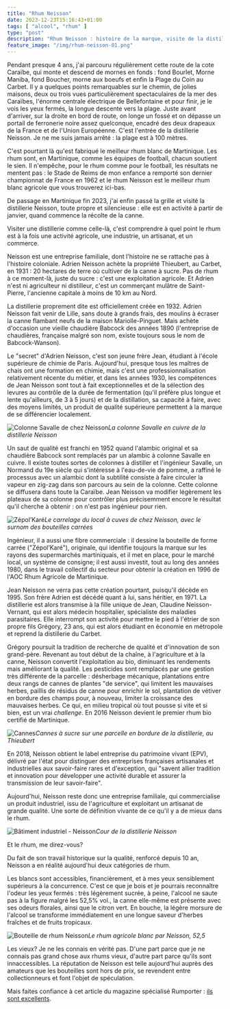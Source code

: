 ```yaml
---
title: "Rhum Neisson"
date: 2023-12-23T15:16:43+01:00
tags: [ "alcool", "rhum" ]
type: "post"
description: "Rhum Neisson : histoire de la marque, visite de la distillerie, dégustation."
feature_image: "/img/rhum-neisson-01.png"
---
```


Pendant presque 4 ans, j'ai parcouru régulièrement cette route de la cote Caraïbe, qui monte et descend de mornes en fonds : fond Bourlet, Morne Maniba, fond Boucher, morne aux boeufs et enfin la Plage du Coin au Carbet.<!--more--> Il y a quelques points remarquables sur le chemin, de jolies maisons, deux ou trois vues particulièrement spectaculaires de la mer des Caraïbes, l'énorme centrale électrique de Bellefontaine et pour finir, je le vois les yeux fermés, la longue descente vers la plage. Juste avant d'arriver, sur la droite en bord de route, on longe un fossé et on dépasse un portail de ferronerie noire assez quelconque, encadré des deux drapeaux de la France et de l'Union Européenne. C'est l'entrée de la distillerie Neisson. Je ne me suis jamais arrêté : la plage est à 100 mètres.

C'est pourtant là qu'est fabriqué le meilleur rhum blanc de Martinique. Les rhum sont, en Martinique, comme les équipes de football, chacun soutient le sien. Il n'empêche, pour le rhum comme pour le football, les résultats ne mentent pas : le Stade de Reims de mon enfance a remporté son dernier championnat de France en 1962 et le rhum Neisson est le meilleur rhum blanc agricole que vous trouverez ici-bas.

De passage en Martinique fin 2023, j'ai enfin passé la grille et visité la distillerie Neisson, toute propre et silencieuse : elle est en activité à partir de janvier, quand commence la récolte de la canne.

Visiter une distillerie comme celle-là, c'est comprendre à quel point le rhum est à la fois une activité agricole, une industrie, un artisanat, et un commerce. 

Neisson est une entreprise familiale, dont l'histoire ne se rattache pas à l'histoire coloniale. Adrien Neisson achète la propriété Thieubert, au Carbet, en 1931 : 20 hectares de terre où cultiver de la canne à sucre. Pas de rhum à ce moment-là, juste du sucre : c'est une exploitation agricole. Et Adrien n'est ni agriculteur ni distilleur, c'est un commerçant mulâtre de Saint-Pierre, l'ancienne capitale à moins de 10 km au Nord. 

La distillerie proprement dite est officiellement créée en 1932. Adrien Neisson fait venir de Lille, sans doute à grands frais, des moulins à écraser la canne flambant neufs de la maison Mariolle-Pinguet. Mais achète d'occasion une vieille chaudière Babcock des années 1890 (l'entreprise de chaudières, française malgré son nom, existe toujours sous le nom de Babcock-Wanson).

Le "secret" d'Adrien Neisson, c'est son jeune frère Jean, étudiant à l'école supérieure de chimie de Paris. Aujourd'hui, presque tous les maîtres de chais ont une formation en chimie, mais c'est une professionnalisation relativement récente du métier, et dans les années 1930, les compétences de Jean Neisson sont tout à fait exceptionnelles et de la sélection des levures au contrôle de la durée de fermentation (qu'il préfère plus longue et lente qu'ailleurs, de 3 à 5 jours) et de la distillation, sa capacité à faire, avec des moyens limités, un produit de qualité supérieure permettent à la marque de se différencier localement.

![Colonne Savalle de chez Neisson](/img/neisson-colonne.jpg)*La colonne Savalle en cuivre de la distillerie Neisson*

Un saut de qualité est franchi en 1952 quand l'alambic original et sa chaudière Babcock sont remplacés par un alambic à colonne Savalle en cuivre. Il existe toutes sortes de colonnes à distiller et l'ingénieur Savalle, un Normand du 19e siècle qui s'intéresse à l'eau-de-vie de pomme, a raffiné le processus avec un alambic dont la subtilité consiste à faire circuler la vapeur en zig-zag dans son parcours au sein de la colonne. Cette colonne se diffusera dans toute la Caraïbe. Jean Neisson va modifier légèrement les plateaux de sa colonne pour contrôler plus précisemment encore le résultat qu'il cherche à obtenir : on n'est pas ingénieur pour rien.

![Zépol’Karé](/img/neisson-zepolkare.jpg)*Le carrelage du local à cuves de chez Neisson, avec le surnom des bouteilles carrées*

Ingénieur, il a aussi une fibre commerciale : il dessine la bouteille de forme carrée ("Zépol’Karé"), originale, qui identifie toujours la marque sur les rayons des supermarchés martiniquais, et il met en place, pour le marché local, un système de consigne; il est aussi investit, tout au long des années 1980, dans le travail collectif du secteur pour obtenir la création en 1996 de l'AOC Rhum Agricole de Martinique.

Jean Neisson ne verra pas cette création pourtant, puisqu'il décède en 1995. Son frère Adrien est décédé quant à lui, sans héritier, en 1971. La distillerie est alors transmise à la fille unique de Jean, Claudine Neisson-Vernant, qui est alors médecin hospitalier, spécialiste des maladies parasitaires. Elle interrompt son activité pour mettre le pied à l'étrier de son propre fils Grégory, 23 ans, qui est alors étudiant en économie en métropole et reprend la distillerie du Carbet.

Grégory poursuit la tradition de recherche de qualité et d'innovation de son grand-père. Revenant au tout début de la chaîne, à l'agriculture et à la canne, Neisson convertit l'exploitation au bio, diminuant les rendements mais améliorant la qualité. Les pesticides sont remplacés par une gestion très différente de la parcelle : désherbage mécanique, plantations entre deux rangs de cannes de plantes "de service", qui limitent les mauvaises herbes, paillis de résidus de canne pour enrichir le sol, plantation de vétiver en bordure des champs pour, à nouveau, limiter la croissance des mauvaises herbes. Ce qui, en milieu tropical où tout pousse si vite et si bien, est un vrai _challenge_. En 2016 Neisson devient le premier rhum bio certifié de Martinique.


![Cannes](/img/neisson-cannes.jpg)*Cannes à sucre sur une parcelle en bordure de la distillerie, au Thieubert*

En 2018, Neisson obtient le label entreprise du patrimoine vivant (EPV), délivré par l'état pour distinguer des entreprises françaises artisanales et industrielles aux savoir-faire rares et d'exception, qui "savent allier tradition et innovation pour développer une activité durable et assurer la transmission de leur savoir-faire".

Aujourd'hui, Neisson reste donc une entreprise familiale, qui commercialise un produit industriel, issu de l'agriculture et exploitant un artisanat de grande qualité. Une sorte de définition vivante de ce qu'il y a de mieux dans le rhum.

![Bâtiment industriel - Neisson](/img/neisson-cour.jpg)*Cour de la distillerie Neisson*

Et le rhum, me direz-vous?

Du fait de son travail historique sur la qualité, renforcé depuis 10 an, Neisson a en réalité aujourd'hui deux catégories de rhum. 

Les blancs sont accessibles, financièrement, et à mes yeux sensiblement supérieurs à la concurrence. C'est ce que je bois et je pourrais reconnaître l'odeur les yeux fermés : très légèrement sucrée, à peine, l'alcool ne saute pas à la figure malgré les 52,5% vol., la canne elle-même est présente avec ses odeurs florales, ainsi que le citron vert. En bouche, la légère morsure de l'alcool se transforme immédiatement en une longue saveur d'herbes fraîches et de fruits tropicaux. 

![Bouteille de rhum Neisson](/img/neisson-bouteille.jpg)*Le rhum agricole blanc par Neisson, 52,5*

Les vieux? Je ne les connais en vérité pas. D'une part parce que je ne connais pas grand chose aux rhums vieux, d'autre part parce qu'ils sont innaccessibles. La réputation de Neisson est telle aujourd'hui auprès des amateurs que les bouteilles sont hors de prix, se revendent entre collectionneurs et font l'objet de spéculation.

Mais faites confiance à cet article du magazine spécialisé Rumporter : [ils sont excellents](https://rumporter.com/neisson-une-degustation-en-mode-traversee-du-temps/).

